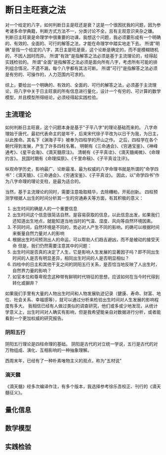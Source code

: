 # 断日主旺衰之法

对一个给定的八字，如何判断日主是旺还是衰？这是一个很困扰我的问题，因为参考诸多命学典籍，判断方式方法不一，分类讨论不全，且有主观意识夹杂之嫌。
判断日主旺衰是命理学中很重要的功课，我想这个问题，我必须要形成有一个明确的、有效的、全面的、可行的解答之法，才能在命理学中踏实地走下去。
所谓"明确"是指一个给定的八字，其日主是旺是衰，这个论断是确定的，而不是模糊随机的，不因人因时而异。
所谓"有效"是指解答之法必须是基于主流理论的，经得起实践检验的。
所谓"全面"是指解答之法必须是面向所有八字，考虑所有可能的排列组合情况，不遗不漏，每个八字都有其法可断。
所谓"可行"是指解答之法必须是有穷的、可操作的，人力范围内可求的。

综上，要给出一个明确的、有效的、全面的、可行的解答之法，必须基于主流理论，将八字中关于日主旺衰的所有信息进行量化，设计一个有穷的、可计算的数学模型，并且模型所得结论，必须经得起实践检验。

## 主流理论

如何判断日主旺衰，这个问题本身是基于"子平八字"的理论基础而来的。
八字命理始于唐代，最初代表命主的是年干，后来宋代徐子平改为以日干为我，为日主，以此推命。其名下《渊海子平》被奉为四柱学的开山之作。
之后，四柱学在各个朝代得到发展，产生了许多四柱名著。
明朝有《三命通会》、《穷通宝鉴》、《神峰通考》、《星平会海》、《滴天髓原注》。
清朝有《子平真诠》、《滴天髓阐微》、《命理约言》。
民国时期有《命理探原》、《千里命稿》、《子平真诠注评》。

纵观命学历史，影响最广、论断最准、最为权威的八字命理书就是所谓的"命学四书"：《滴天髓》、《三命通会》、《穷通宝鉴》、《子平真诠》。
因此，以"命学四书"作为八字命理的理论支柱，是最为适合的。

当然，基于主流理论的同时，需要注意吸取精华，去除糟粕，开拓创新。
四柱预测学根据人出生的时间分析其一生的穷通寿夭等方面，有其积极的意义：
1. 出生时间的确是人的一个重要信息
2. 出生时间这个信息很简洁自然，是容易获取的信息，以此信息出发，如果我们还知道出生地点，就能知道当地当时的气温、湿度、风向等自然环境因素。
3. 不同时间，自然环境是不同的，势必对人产生不同的影响，的确可以根据时间来衡量自然力量对人的影响
4. 根据出生时间预测出人的命运，可以帮助人们趋吉避凶，而不是被动的接受天命
但是，我们仍然需要注意其中的问题： 
1. 出生时间是否真的决定了人生，它是影响人生发展的显著因子吗？即不同出生时间的人是否有明显差异，相同出生时间的人是否明显相似？
2. 四柱中的日主和其他干支之间的阴阳五行关系，是否恰当地反映了人出生时，自然界力量的影响？
3. 如官本位和尊卑观念这种带有鲜明时代特征的思想，应该如何在当今时代得到转化或摒弃？

如果我们手里有大量的人物出生时间和人物发展轨迹记录（健康、寿命、财富、地位、社会关系、幸福感等），就可以通过分析来检验出生时间对人生发展的影响程度有多大。
我相信已经有人做过类似的调查研究，他们或多或少地发现，从统计学意义上，出生时间对人确实有影响，但是我希望能亲自对数据进行分析，或者能看到一个更加权威的研究报告。

### 阴阳五行

阴阳五行理论是四柱命理的基础。
阴阳是古代的对立统一学说，五行是古代的对万物组成、演化、互相影响的一种抽象理解。

西周末年，已经有了一种朴素唯物主义的观点，称为"五材说"

### 滴天髓

《滴天髓》经多次编译作注，有多个版本，我选择参考徐乐吾校正、刊行的《滴天髓征义》。



## 量化信息

## 数学模型

## 实践检验





